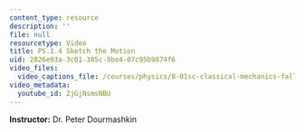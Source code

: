 ```yaml
---
content_type: resource
description: ''
file: null
resourcetype: Video
title: PS.1.4 Sketch the Motion
uid: 2826e93a-3c01-385c-9be4-07c95b9874f6
video_files:
  video_captions_file: /courses/physics/8-01sc-classical-mechanics-fall-2016/week-1-kinematics/ps.1.4-sketch-the-motion/ps.1.4-sketch-the-motion/ZjGjNsmsNBU.vtt
video_metadata:
  youtube_id: ZjGjNsmsNBU
---
```


**Instructor:** Dr. Peter Dourmashkin